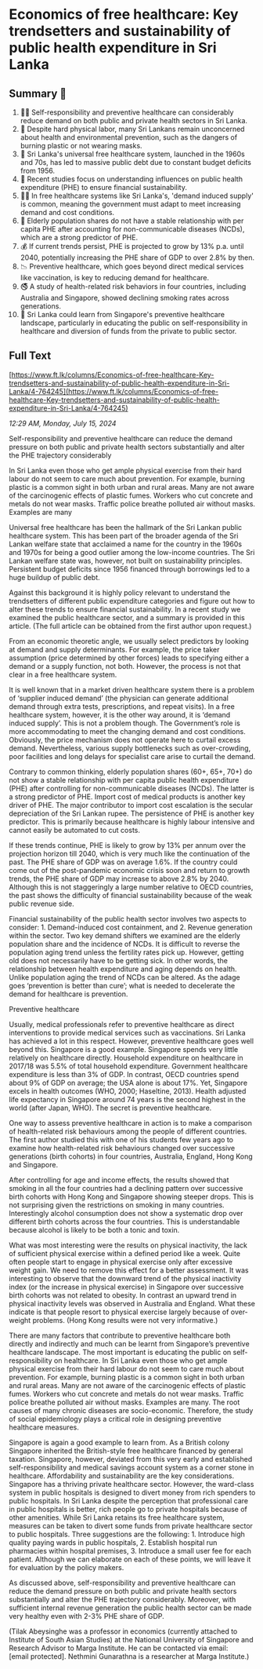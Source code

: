 # Economics of free healthcare: Key trendsetters and sustainability of public health expenditure in Sri Lanka

## Summary 🤖

1. 🏋️‍♀️ Self-responsibility and preventive healthcare can considerably reduce demand on both public and private health sectors in Sri Lanka.
2. 🌱 Despite hard physical labor, many Sri Lankans remain unconcerned about health and environmental prevention, such as the dangers of burning plastic or not wearing masks.
3. 🏥 Sri Lanka's universal free healthcare system, launched in the 1960s and 70s, has led to massive public debt due to constant budget deficits from 1956.
4. 💸 Recent studies focus on understanding influences on public health expenditure (PHE) to ensure financial sustainability.
5. 👩‍⚕️ In free healthcare systems like Sri Lanka's, 'demand induced supply' is common, meaning the government must adapt to meet increasing demand and cost conditions. 
6. 👴 Elderly population shares do not have a stable relationship with per capita PHE after accounting for non-communicable diseases (NCDs), which are a strong predictor of PHE.
7. 💰 If current trends persist, PHE is projected to grow by 13% p.a. until 2040, potentially increasing the PHE share of GDP to over 2.8% by then.
8. 📉 Preventive healthcare, which goes beyond direct medical services like vaccination, is key to reducing demand for healthcare.
9. 🚭 A study of health-related risk behaviors in four countries, including Australia and Singapore, showed declining smoking rates across generations.
10. 🍏 Sri Lanka could learn from Singapore's preventive healthcare landscape, particularly in educating the public on self-responsibility in healthcare and diversion of funds from the private to public sector.

## Full Text

[https://www.ft.lk/columns/Economics-of-free-healthcare-Key-trendsetters-and-sustainability-of-public-health-expenditure-in-Sri-Lanka/4-764245](https://www.ft.lk/columns/Economics-of-free-healthcare-Key-trendsetters-and-sustainability-of-public-health-expenditure-in-Sri-Lanka/4-764245)

*12:29 AM, Monday, July 15, 2024*

Self-responsibility and preventive healthcare can reduce the demand pressure on both public and private health sectors substantially and alter the PHE trajectory considerably

In Sri Lanka even those who get ample physical exercise from their hard labour do not seem to care much about prevention. For example, burning plastic is a common sight in both urban and rural areas. Many are not aware of the carcinogenic effects of plastic fumes. Workers who cut concrete and metals do not wear masks. Traffic police breathe polluted air without masks. Examples are many

Universal free healthcare has been the hallmark of the Sri Lankan public healthcare system. This has been part of the broader agenda of the Sri Lankan welfare state that acclaimed a name for the country in the 1960s and 1970s for being a good outlier among the low-income countries. The Sri Lankan welfare state was, however, not built on sustainability principles. Persistent budget deficits since 1956 financed through borrowings led to a huge buildup of public debt.

Against this background it is highly policy relevant to understand the trendsetters of different public expenditure categories and figure out how to alter these trends to ensure financial sustainability. In a recent study we examined the public healthcare sector, and a summary is provided in this article. (The full article can be obtained from the first author upon request.)

From an economic theoretic angle, we usually select predictors by looking at demand and supply determinants. For example, the price taker assumption (price determined by other forces) leads to specifying either a demand or a supply function, not both. However, the process is not that clear in a free healthcare system.

It is well known that in a market driven healthcare system there is a problem of ‘supplier induced demand’ (the physician can generate additional demand through extra tests, prescriptions, and repeat visits). In a free healthcare system, however, it is the other way around, it is ‘demand induced supply’. This is not a problem though. The Government’s role is more accommodating to meet the changing demand and cost conditions. Obviously, the price mechanism does not operate here to curtail excess demand. Nevertheless, various supply bottlenecks such as over-crowding, poor facilities and long delays for specialist care arise to curtail the demand.

Contrary to common thinking, elderly population shares (60+, 65+, 70+) do not show a stable relationship with per capita public health expenditure (PHE) after controlling for non-communicable diseases (NCDs). The latter is a strong predictor of PHE. Import cost of medical products is another key driver of PHE. The major contributor to import cost escalation is the secular depreciation of the Sri Lankan rupee. The persistence of PHE is another key predictor. This is primarily because healthcare is highly labour intensive and cannot easily be automated to cut costs.

If these trends continue, PHE is likely to grow by 13% per annum over the projection horizon till 2040, which is very much like the continuation of the past. The PHE share of GDP was on average 1.6%. If the country could come out of the post-pandemic economic crisis soon and return to growth trends, the PHE share of GDP may increase to above 2.8% by 2040. Although this is not staggeringly a large number relative to OECD countries, the past shows the difficulty of financial sustainability because of the weak public revenue side.

Financial sustainability of the public health sector involves two aspects to consider: 1. Demand-induced cost containment, and 2. Revenue generation within the sector. Two key demand shifters we examined are the elderly population share and the incidence of NCDs. It is difficult to reverse the population aging trend unless the fertility rates pick up. However, getting old does not necessarily have to be getting sick. In other words, the relationship between health expenditure and aging depends on health. Unlike population aging the trend of NCDs can be altered. As the adage goes ‘prevention is better than cure’; what is needed to decelerate the demand for healthcare is prevention.

Preventive healthcare

Usually, medical professionals refer to preventive healthcare as direct interventions to provide medical services such as vaccinations. Sri Lanka has achieved a lot in this respect. However, preventive healthcare goes well beyond this. Singapore is a good example. Singapore spends very little relatively on healthcare directly. Household expenditure on healthcare in 2017/18 was 5.5% of total household expenditure. Government healthcare expenditure is less than 3% of GDP. In contrast, OECD countries spend about 9% of GDP on average; the USA alone is about 17%. Yet, Singapore excels in health outcomes (WHO, 2000; Haseltine, 2013). Health adjusted life expectancy in Singapore around 74 years is the second highest in the world (after Japan, WHO). The secret is preventive healthcare.

One way to assess preventive healthcare in action is to make a comparison of health-related risk behaviours among the people of different countries. The first author studied this with one of his students few years ago to examine how health-related risk behaviours changed over successive generations (birth cohorts) in four countries, Australia, England, Hong Kong and Singapore.

After controlling for age and income effects, the results showed that smoking in all the four countries had a declining pattern over successive birth cohorts with Hong Kong and Singapore showing steeper drops. This is not surprising given the restrictions on smoking in many countries. Interestingly alcohol consumption does not show a systematic drop over different birth cohorts across the four countries. This is understandable because alcohol is likely to be both a tonic and toxin.

What was most interesting were the results on physical inactivity, the lack of sufficient physical exercise within a defined period like a week. Quite often people start to engage in physical exercise only after excessive weight gain. We need to remove this effect for a better assessment. It was interesting to observe that the downward trend of the physical inactivity index (or the increase in physical exercise) in Singapore over successive birth cohorts was not related to obesity. In contrast an upward trend in physical inactivity levels was observed in Australia and England. What these indicate is that people resort to physical exercise largely because of over-weight problems. (Hong Kong results were not very informative.)

There are many factors that contribute to preventive healthcare both directly and indirectly and much can be learnt from Singapore’s preventive healthcare landscape. The most important is educating the public on self-responsibility on healthcare. In Sri Lanka even those who get ample physical exercise from their hard labour do not seem to care much about prevention. For example, burning plastic is a common sight in both urban and rural areas. Many are not aware of the carcinogenic effects of plastic fumes. Workers who cut concrete and metals do not wear masks. Traffic police breathe polluted air without masks. Examples are many. The root causes of many chronic diseases are socio-economic. Therefore, the study of social epidemiology plays a critical role in designing preventive healthcare measures.

Singapore is again a good example to learn from. As a British colony Singapore inherited the British-style free healthcare financed by general taxation. Singapore, however, deviated from this very early and established self-responsibility and medical savings account system as a corner stone in healthcare. Affordability and sustainability are the key considerations. Singapore has a thriving private healthcare sector. However, the ward-class system in public hospitals is designed to divert money from rich spenders to public hospitals. In Sri Lanka despite the perception that professional care in public hospitals is better, rich people go to private hospitals because of other amenities. While Sri Lanka retains its free healthcare system, measures can be taken to divert some funds from private healthcare sector to public hospitals. Three suggestions are the following: 1. Introduce high quality paying wards in public hospitals, 2. Establish hospital run pharmacies within hospital premises, 3. Introduce a small user fee for each patient. Although we can elaborate on each of these points, we will leave it for evaluation by the policy makers.

As discussed above, self-responsibility and preventive healthcare can reduce the demand pressure on both public and private health sectors substantially and alter the PHE trajectory considerably. Moreover, with sufficient internal revenue generation the public health sector can be made very healthy even with 2-3% PHE share of GDP.

(Tilak Abeysinghe was a professor in economics (currently attached to Institute of South Asian Studies) at the National University of Singapore and Research Advisor to Marga Institute. He can be contacted via email: [email protected]. Nethmini Gunarathna is a researcher at Marga Institute.)

